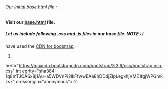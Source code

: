 
###### Our initial base.html file :

#### Visit our [base.html](https://github.com/sijanonly/angularjs-handson/blob/master/base.html) file.

##### Let us include following .css and .js files in our base file. NOTE : I
have used the   [CDN for bootstrap](https://www.bootstrapcdn.com/).



   1. <link rel="stylesheet"
href="https://maxcdn.bootstrapcdn.com/bootstrap/3.3.6/css/bootstrap.min.css" int
egrity="sha384-1q8mTJOASx8j1Au+a5WDVnPi2lkFfwwEAa8hDDdjZlpLegxhjVME1fgjWPGmkzs7"
crossorigin="anonymous">
   2. <script src="https://ajax.googleapis.com/ajax/libs/angularjs/1.4.5/angular
.min.js"></script>




    
